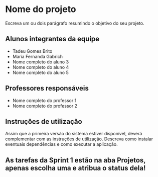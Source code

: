 # Nome do projeto

Escreva um ou dois parágrafo resumindo o objetivo do seu projeto.

## Alunos integrantes da equipe

* Tadeu Gomes Brito
* Maria Fernanda Gabrich
* Nome completo do aluno 3
* Nome completo do aluno 4
* Nome completo do aluno 5

## Professores responsáveis

* Nome completo do professor 1
* Nome completo do professor 2

## Instruções de utilização

Assim que a primeira versão do sistema estiver disponível, deverá complementar com as instruções de utilização. Descreva como instalar eventuais dependências e como executar a aplicação.

## As tarefas da Sprint 1 estão na aba Projetos, apenas escolha uma e atribua o status dela!
